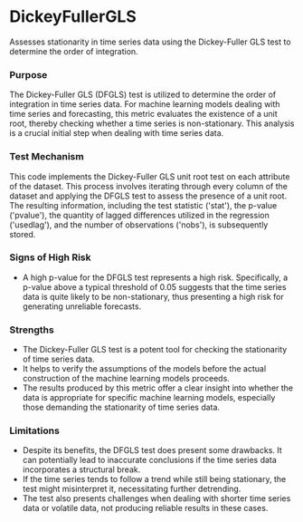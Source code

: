 # DickeyFullerGLS

Assesses stationarity in time series data using the Dickey-Fuller GLS test to determine the order of integration.

### Purpose

The Dickey-Fuller GLS (DFGLS) test is utilized to determine the order of integration in time series data. For
machine learning models dealing with time series and forecasting, this metric evaluates the existence of a unit
root, thereby checking whether a time series is non-stationary. This analysis is a crucial initial step when
dealing with time series data.

### Test Mechanism

This code implements the Dickey-Fuller GLS unit root test on each attribute of the dataset. This process involves
iterating through every column of the dataset and applying the DFGLS test to assess the presence of a unit root.
The resulting information, including the test statistic ('stat'), the p-value ('pvalue'), the quantity of lagged
differences utilized in the regression ('usedlag'), and the number of observations ('nobs'), is subsequently stored.

### Signs of High Risk

- A high p-value for the DFGLS test represents a high risk. Specifically, a p-value above a typical threshold of
0.05 suggests that the time series data is quite likely to be non-stationary, thus presenting a high risk for
generating unreliable forecasts.

### Strengths

- The Dickey-Fuller GLS test is a potent tool for checking the stationarity of time series data.
- It helps to verify the assumptions of the models before the actual construction of the machine learning models
proceeds.
- The results produced by this metric offer a clear insight into whether the data is appropriate for specific
machine learning models, especially those demanding the stationarity of time series data.

### Limitations

- Despite its benefits, the DFGLS test does present some drawbacks. It can potentially lead to inaccurate
conclusions if the time series data incorporates a structural break.
- If the time series tends to follow a trend while still being stationary, the test might misinterpret it,
necessitating further detrending.
- The test also presents challenges when dealing with shorter time series data or volatile data, not producing
reliable results in these cases.